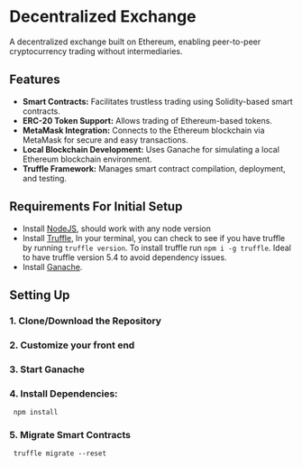 <!-- # DEX dev

## Technology Stack & Tools

- Solidity (Writing Smart Contract)
- Javascript (React & Testing)
- [Web3](https://web3js.readthedocs.io/en/v1.5.2/) (Blockchain Interaction)
- [Truffle](https://www.trufflesuite.com/docs/truffle/overview) (Development Framework)
- [Ganache](https://www.trufflesuite.com/ganache) (For Local Blockchain)
- Metamask -->
# Decentralized Exchange

A decentralized exchange built on Ethereum, enabling peer-to-peer cryptocurrency trading without intermediaries.

## Features

- **Smart Contracts:** Facilitates trustless trading using Solidity-based smart contracts.
- **ERC-20 Token Support:** Allows trading of Ethereum-based tokens.
- **MetaMask Integration:** Connects to the Ethereum blockchain via MetaMask for secure and easy transactions.
- **Local Blockchain Development:** Uses Ganache for simulating a local Ethereum blockchain environment.
- **Truffle Framework:** Manages smart contract compilation, deployment, and testing.


## Requirements For Initial Setup
- Install [NodeJS](https://nodejs.org/en/), should work with any node version 
- Install [Truffle](https://www.trufflesuite.com/docs/truffle/overview), In your terminal, you can check to see if you have truffle by running `truffle version`. To install truffle run `npm i -g truffle`. Ideal to have truffle version 5.4 to avoid dependency issues.
- Install [Ganache](https://www.trufflesuite.com/ganache).

## Setting Up
### 1. Clone/Download the Repository

### 2. Customize your front end 

### 3. Start Ganache

### 4. Install Dependencies:
` npm install`

### 5. Migrate Smart Contracts
` truffle migrate --reset`


